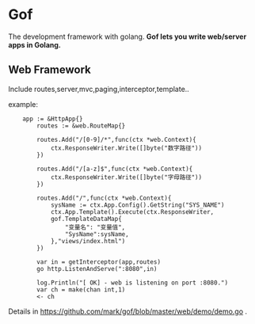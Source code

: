 # Gof   
The development framework with golang.
**Gof lets you write web/server apps in Golang.**

## Web Framework ##
Include routes,server,mvc,paging,interceptor,template..

example:

        app := &HttpApp{}
        	routes := &web.RouteMap{}

        	routes.Add("/[0-9]/*",func(ctx *web.Context){
        		ctx.ResponseWriter.Write([]byte("数字路径"))
        	})

        	routes.Add("/[a-z]$",func(ctx *web.Context){
        		ctx.ResponseWriter.Write([]byte("字母路径"))
        	})

        	routes.Add("/",func(ctx *web.Context){
        		sysName := ctx.App.Config().GetString("SYS_NAME")
        		ctx.App.Template().Execute(ctx.ResponseWriter,
        		gof.TemplateDataMap{
        			"变量名": "变量值",
        			"SysName":sysName,
        		},"views/index.html")
        	})

        	var in = getInterceptor(app,routes)
        	go http.ListenAndServe(":8080",in)

        	log.Println("[ OK] - web is listening on port :8080.")
        	var ch = make(chan int,1)
        	<- ch

Details in https://github.com/mark/gof/blob/master/web/demo/demo.go .


